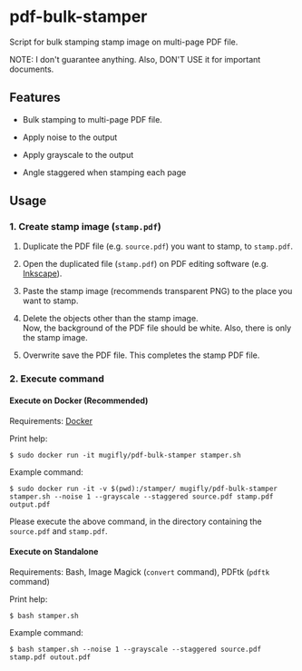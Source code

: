 # pdf-bulk-stamper

Script for bulk stamping stamp image on multi-page PDF file.

NOTE: I don't guarantee anything. Also, DON'T USE it for important documents.

## Features

- Bulk stamping to multi-page PDF file.

- Apply noise to the output

- Apply grayscale to the output

- Angle staggered when stamping each page

## Usage

### 1. Create stamp image (`stamp.pdf`)

1. Duplicate the PDF file (e.g. `source.pdf`) you want to stamp, to `stamp.pdf`.

2. Open the duplicated file (`stamp.pdf`) on PDF editing software (e.g. [Inkscape](https://inkscape.org/)).

3. Paste the stamp image (recommends transparent PNG) to the place you want to stamp.

4. Delete the objects other than the stamp image.<br>Now, the background of the PDF file should be white. Also, there is only the stamp image.

5. Overwrite save the PDF file. This completes the stamp PDF file.

### 2. Execute command

#### Execute on Docker (Recommended)

Requirements: [Docker](https://www.docker.com/products/docker-desktop)

Print help:

```
$ sudo docker run -it mugifly/pdf-bulk-stamper stamper.sh
```

Example command:

```
$ sudo docker run -it -v $(pwd):/stamper/ mugifly/pdf-bulk-stamper stamper.sh --noise 1 --grayscale --staggered source.pdf stamp.pdf output.pdf
```
Please execute the above command, in the directory containing the `source.pdf` and `stamp.pdf`.

#### Execute on Standalone

Requirements: Bash, Image Magick (`convert` command), PDFtk (`pdftk` command)

Print help:

```
$ bash stamper.sh
```

Example command:

```
$ bash stamper.sh --noise 1 --grayscale --staggered source.pdf stamp.pdf outout.pdf
```
